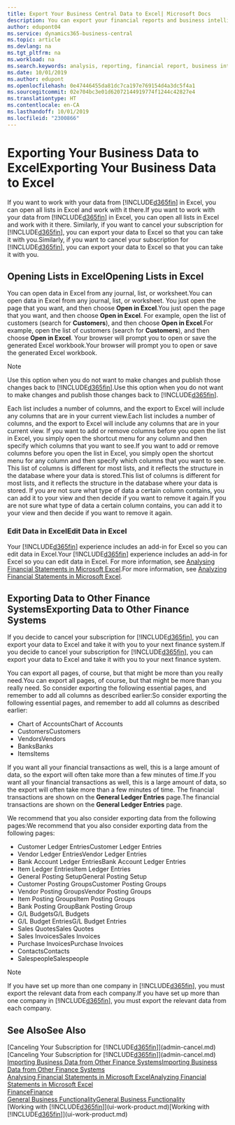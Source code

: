 ```yaml
---
title: Export Your Business Central Data to Excel| Microsoft Docs
description: You can export your financial reports and business intelligence data from Business Central  to Excel, or open your data in Excel.
author: edupont04
ms.service: dynamics365-business-central
ms.topic: article
ms.devlang: na
ms.tgt_pltfrm: na
ms.workload: na
ms.search.keywords: analysis, reporting, financial report, business intelligence, BI, Excel
ms.date: 10/01/2019
ms.author: edupont
ms.openlocfilehash: 0e47446455da81dc7ca197e769154d4a3dc5f4a1
ms.sourcegitcommit: 02e704bc3e01d62072144919774f1244c42827e4
ms.translationtype: HT
ms.contentlocale: en-CA
ms.lasthandoff: 10/01/2019
ms.locfileid: "2300866"
---
```

# <a name="exporting-your-business-data-to-excel"></a><span data-ttu-id="88059-103">Exporting Your Business Data to Excel</span><span class="sxs-lookup"><span data-stu-id="88059-103">Exporting Your Business Data to Excel</span></span>
<span data-ttu-id="88059-104">If you want to work with your data from [!INCLUDE[d365fin](includes/d365fin_md.md)] in Excel, you can open all lists in Excel and work with it there.</span><span class="sxs-lookup"><span data-stu-id="88059-104">If you want to work with your data from [!INCLUDE[d365fin](includes/d365fin_md.md)] in Excel, you can open all lists in Excel and work with it there.</span></span> <span data-ttu-id="88059-105">Similarly, if you want to cancel your subscription for [!INCLUDE[d365fin](includes/d365fin_md.md)], you can export your data to Excel so that you can take it with you.</span><span class="sxs-lookup"><span data-stu-id="88059-105">Similarly, if you want to cancel your subscription for [!INCLUDE[d365fin](includes/d365fin_md.md)], you can export your data to Excel so that you can take it with you.</span></span>

## <a name="opening-lists-in-excel"></a><span data-ttu-id="88059-106">Opening Lists in Excel</span><span class="sxs-lookup"><span data-stu-id="88059-106">Opening Lists in Excel</span></span>
<span data-ttu-id="88059-107">You can open data in Excel from any journal, list, or worksheet.</span><span class="sxs-lookup"><span data-stu-id="88059-107">You can open data in Excel from any journal, list, or worksheet.</span></span> <span data-ttu-id="88059-108">You just open the page that you want, and then choose **Open in Excel**.</span><span class="sxs-lookup"><span data-stu-id="88059-108">You just open the page that you want, and then choose **Open in Excel**.</span></span> <span data-ttu-id="88059-109">For example, open the list of customers (search for **Customers**), and then choose **Open in Excel**.</span><span class="sxs-lookup"><span data-stu-id="88059-109">For example, open the list of customers (search for **Customers**), and then choose **Open in Excel**.</span></span> <span data-ttu-id="88059-110">Your browser will prompt you to open or save the generated Excel workbook.</span><span class="sxs-lookup"><span data-stu-id="88059-110">Your browser will prompt you to open or save the generated Excel workbook.</span></span>  

> [!NOTE]
> <span data-ttu-id="88059-111">Use this option when you do not want to make changes and publish those changes back to [!INCLUDE[d365fin](includes/d365fin_md.md)].</span><span class="sxs-lookup"><span data-stu-id="88059-111">Use this option when you do not want to make changes and publish those changes back to [!INCLUDE[d365fin](includes/d365fin_md.md)].</span></span>  

<span data-ttu-id="88059-112">Each list includes a number of columns, and the export to Excel will include any columns that are in your current view.</span><span class="sxs-lookup"><span data-stu-id="88059-112">Each list includes a number of columns, and the export to Excel will include any columns that are in your current view.</span></span> <span data-ttu-id="88059-113">If you want to add or remove columns before you open the list in Excel, you simply open the shortcut menu for any column and then specify which columns that you want to see.</span><span class="sxs-lookup"><span data-stu-id="88059-113">If you want to add or remove columns before you open the list in Excel, you simply open the shortcut menu for any column and then specify which columns that you want to see.</span></span> <span data-ttu-id="88059-114">This list of columns is different for most lists, and it reflects the structure in the database where your data is stored.</span><span class="sxs-lookup"><span data-stu-id="88059-114">This list of columns is different for most lists, and it reflects the structure in the database where your data is stored.</span></span> <span data-ttu-id="88059-115">If you are not sure what type of data a certain column contains, you can add it to your view and then decide if you want to remove it again.</span><span class="sxs-lookup"><span data-stu-id="88059-115">If you are not sure what type of data a certain column contains, you can add it to your view and then decide if you want to remove it again.</span></span>  

### <a name="edit-data-in-excel"></a><span data-ttu-id="88059-116">Edit Data in Excel</span><span class="sxs-lookup"><span data-stu-id="88059-116">Edit Data in Excel</span></span>
<span data-ttu-id="88059-117">Your [!INCLUDE[d365fin](includes/d365fin_md.md)] experience includes an add-in for Excel so you can edit data in Excel.</span><span class="sxs-lookup"><span data-stu-id="88059-117">Your [!INCLUDE[d365fin](includes/d365fin_md.md)] experience includes an add-in for Excel so you can edit data in Excel.</span></span> <span data-ttu-id="88059-118">For more information, see [Analysing Financial Statements in Microsoft Excel](finance-analyze-excel.md).</span><span class="sxs-lookup"><span data-stu-id="88059-118">For more information, see [Analyzing Financial Statements in Microsoft Excel](finance-analyze-excel.md).</span></span>  

## <a name="exporting-data-to-other-finance-systems"></a><span data-ttu-id="88059-119">Exporting Data to Other Finance Systems</span><span class="sxs-lookup"><span data-stu-id="88059-119">Exporting Data to Other Finance Systems</span></span>
<span data-ttu-id="88059-120">If you decide to cancel your subscription for [!INCLUDE[d365fin](includes/d365fin_md.md)], you can export your data to Excel and take it with you to your next finance system.</span><span class="sxs-lookup"><span data-stu-id="88059-120">If you decide to cancel your subscription for [!INCLUDE[d365fin](includes/d365fin_md.md)], you can export your data to Excel and take it with you to your next finance system.</span></span>  

<span data-ttu-id="88059-121">You can export all pages, of course, but that might be more than you really need.</span><span class="sxs-lookup"><span data-stu-id="88059-121">You can export all pages, of course, but that might be more than you really need.</span></span> <span data-ttu-id="88059-122">So consider exporting the following essential pages, and remember to add all columns as described earlier:</span><span class="sxs-lookup"><span data-stu-id="88059-122">So consider exporting the following essential pages, and remember to add all columns as described earlier:</span></span>  

* <span data-ttu-id="88059-123">Chart of Accounts</span><span class="sxs-lookup"><span data-stu-id="88059-123">Chart of Accounts</span></span>  
* <span data-ttu-id="88059-124">Customers</span><span class="sxs-lookup"><span data-stu-id="88059-124">Customers</span></span>  
* <span data-ttu-id="88059-125">Vendors</span><span class="sxs-lookup"><span data-stu-id="88059-125">Vendors</span></span>  
* <span data-ttu-id="88059-126">Banks</span><span class="sxs-lookup"><span data-stu-id="88059-126">Banks</span></span>  
* <span data-ttu-id="88059-127">Items</span><span class="sxs-lookup"><span data-stu-id="88059-127">Items</span></span>  

<span data-ttu-id="88059-128">If you want all your financial transactions as well, this is a large amount of data, so the export will often take more than a few minutes of time.</span><span class="sxs-lookup"><span data-stu-id="88059-128">If you want all your financial transactions as well, this is a large amount of data, so the export will often take more than a few minutes of time.</span></span> <span data-ttu-id="88059-129">The financial transactions are shown on the **General Ledger Entries** page.</span><span class="sxs-lookup"><span data-stu-id="88059-129">The financial transactions are shown on the **General Ledger Entries** page.</span></span>  

<span data-ttu-id="88059-130">We recommend that you also consider exporting data from the following pages:</span><span class="sxs-lookup"><span data-stu-id="88059-130">We recommend that you also consider exporting data from the following pages:</span></span>  

* <span data-ttu-id="88059-131">Customer Ledger Entries</span><span class="sxs-lookup"><span data-stu-id="88059-131">Customer Ledger Entries</span></span>  
* <span data-ttu-id="88059-132">Vendor Ledger Entries</span><span class="sxs-lookup"><span data-stu-id="88059-132">Vendor Ledger Entries</span></span>  
* <span data-ttu-id="88059-133">Bank Account Ledger Entries</span><span class="sxs-lookup"><span data-stu-id="88059-133">Bank Account Ledger Entries</span></span>  
* <span data-ttu-id="88059-134">Item Ledger Entries</span><span class="sxs-lookup"><span data-stu-id="88059-134">Item Ledger Entries</span></span>  
* <span data-ttu-id="88059-135">General Posting Setup</span><span class="sxs-lookup"><span data-stu-id="88059-135">General Posting Setup</span></span>  
* <span data-ttu-id="88059-136">Customer Posting Groups</span><span class="sxs-lookup"><span data-stu-id="88059-136">Customer Posting Groups</span></span>  
* <span data-ttu-id="88059-137">Vendor Posting Groups</span><span class="sxs-lookup"><span data-stu-id="88059-137">Vendor Posting Groups</span></span>  
* <span data-ttu-id="88059-138">Item Posting Groups</span><span class="sxs-lookup"><span data-stu-id="88059-138">Item Posting Groups</span></span>  
* <span data-ttu-id="88059-139">Bank Posting Group</span><span class="sxs-lookup"><span data-stu-id="88059-139">Bank Posting Group</span></span>  
* <span data-ttu-id="88059-140">G/L Budgets</span><span class="sxs-lookup"><span data-stu-id="88059-140">G/L Budgets</span></span>  
* <span data-ttu-id="88059-141">G/L Budget Entries</span><span class="sxs-lookup"><span data-stu-id="88059-141">G/L Budget Entries</span></span>  
* <span data-ttu-id="88059-142">Sales Quotes</span><span class="sxs-lookup"><span data-stu-id="88059-142">Sales Quotes</span></span>  
* <span data-ttu-id="88059-143">Sales Invoices</span><span class="sxs-lookup"><span data-stu-id="88059-143">Sales Invoices</span></span>  
* <span data-ttu-id="88059-144">Purchase Invoices</span><span class="sxs-lookup"><span data-stu-id="88059-144">Purchase Invoices</span></span>  
* <span data-ttu-id="88059-145">Contacts</span><span class="sxs-lookup"><span data-stu-id="88059-145">Contacts</span></span>  
* <span data-ttu-id="88059-146">Salespeople</span><span class="sxs-lookup"><span data-stu-id="88059-146">Salespeople</span></span>  

> [!NOTE]  
>   <span data-ttu-id="88059-147">If you have set up more than one company in [!INCLUDE[d365fin](includes/d365fin_md.md)], you must export the relevant data from each company.</span><span class="sxs-lookup"><span data-stu-id="88059-147">If you have set up more than one company in [!INCLUDE[d365fin](includes/d365fin_md.md)], you must export the relevant data from each company.</span></span>

## <a name="see-also"></a><span data-ttu-id="88059-148">See Also</span><span class="sxs-lookup"><span data-stu-id="88059-148">See Also</span></span>
<span data-ttu-id="88059-149">[Canceling Your Subscription for [!INCLUDE[d365fin](includes/d365fin_md.md)]](admin-cancel.md)</span><span class="sxs-lookup"><span data-stu-id="88059-149">[Canceling Your Subscription for [!INCLUDE[d365fin](includes/d365fin_md.md)]](admin-cancel.md)</span></span>  
[<span data-ttu-id="88059-150">Importing Business Data from Other Finance Systems</span><span class="sxs-lookup"><span data-stu-id="88059-150">Importing Business Data from Other Finance Systems</span></span>](across-import-data-configuration-packages.md)  
[<span data-ttu-id="88059-151">Analysing Financial Statements in Microsoft Excel</span><span class="sxs-lookup"><span data-stu-id="88059-151">Analyzing Financial Statements in Microsoft Excel</span></span>](finance-analyze-excel.md)  
[<span data-ttu-id="88059-152">Finance</span><span class="sxs-lookup"><span data-stu-id="88059-152">Finance</span></span>](finance.md)  
[<span data-ttu-id="88059-153">General Business Functionality</span><span class="sxs-lookup"><span data-stu-id="88059-153">General Business Functionality</span></span>](ui-across-business-areas.md)  
<span data-ttu-id="88059-154">[Working with [!INCLUDE[d365fin](includes/d365fin_md.md)]](ui-work-product.md)</span><span class="sxs-lookup"><span data-stu-id="88059-154">[Working with [!INCLUDE[d365fin](includes/d365fin_md.md)]](ui-work-product.md)</span></span>  

